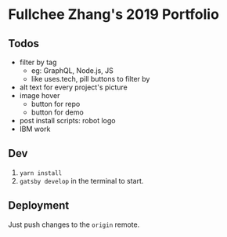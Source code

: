 # Fullchee Zhang's 2019 Portfolio

## Todos

- filter by tag
  - eg: GraphQL, Node.js, JS
  - like uses.tech, pill buttons to filter by
- alt text for every project's picture
- image hover
  - button for repo
  - button for demo
- post install scripts: robot logo
- IBM work

## Dev

1. `yarn install`
2. `gatsby develop` in the terminal to start.

## Deployment

Just push changes to the `origin` remote.
